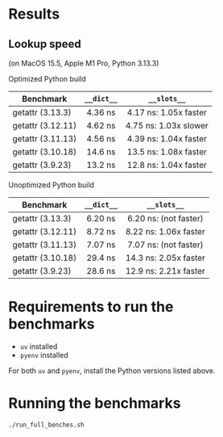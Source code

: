 # Results

## Lookup speed

(on MacOS 15.5, Apple M1 Pro, Python 3.13.3)

Optimized Python build

| Benchmark         | `__dict__`       | `__slots__`           |
|-------------------|:----------------:|:---------------------:|
| getattr (3.13.3)  | 4.36 ns          | 4.17 ns: 1.05x faster |
| getattr (3.12.11) | 4.62 ns          | 4.75 ns: 1.03x slower |
| getattr (3.11.13) | 4.56 ns          | 4.39 ns: 1.04x faster |
| getattr (3.10.18) | 14.6 ns          | 13.5 ns: 1.08x faster |
| getattr (3.9.23)  | 13.2 ns          | 12.8 ns: 1.04x faster |

Unoptimized Python build

| Benchmark         | `__dict__`          | `__slots__`           |
|-------------------|:-------------------:|:---------------------:|
| getattr (3.13.3)  | 6.20 ns             | 6.20 ns: (not faster) |
| getattr (3.12.11) | 8.72 ns             | 8.22 ns: 1.06x faster |
| getattr (3.11.13) | 7.07 ns             | 7.07 ns: (not faster) |
| getattr (3.10.18) | 29.4 ns             | 14.3 ns: 2.05x faster |
| getattr (3.9.23)  | 28.6 ns             | 12.9 ns: 2.21x faster |

# Requirements to run the benchmarks

- `uv` installed
- `pyenv` installed

For both `uv` and `pyenv`, install the Python versions listed above.

# Running the benchmarks

```bash
./run_full_benches.sh
```


